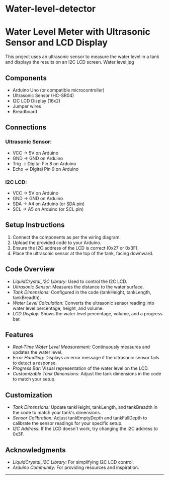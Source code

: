 # Water-level-detector
# Water Level Meter with Ultrasonic Sensor and LCD Display

This project uses an ultrasonic sensor to measure the water level in a tank and displays the results on an I2C LCD screen.
Water level.jpg
## Components
- Arduino Uno (or compatible microcontroller)
- Ultrasonic Sensor (HC-SR04)
- I2C LCD Display (16x2)
- Jumper wires
- Breadboard

## Connections
### Ultrasonic Sensor:
- VCC → 5V on Arduino
- GND → GND on Arduino
- Trig → Digital Pin 8 on Arduino
- Echo → Digital Pin 9 on Arduino

### I2C LCD:
- VCC → 5V on Arduino
- GND → GND on Arduino
- SDA → A4 on Arduino (or SDA pin)
- SCL → A5 on Arduino (or SCL pin)

## Setup Instructions
1. Connect the components as per the wiring diagram.
2. Upload the provided code to your Arduino.
3. Ensure the I2C address of the LCD is correct (0x27 or 0x3F).
4. Place the ultrasonic sensor at the top of the tank, facing downward.

## Code Overview
- *LiquidCrystal_I2C Library:* Used to control the I2C LCD.
- *Ultrasonic Sensor:* Measures the distance to the water surface.
- *Tank Dimensions:* Configured in the code (tankHeight, tankLength, tankBreadth).
- *Water Level Calculation:* Converts the ultrasonic sensor reading into water level percentage, height, and volume.
- *LCD Display:* Shows the water level percentage, volume, and a progress bar.

## Features
- *Real-Time Water Level Measurement:* Continuously measures and updates the water level.
- *Error Handling:* Displays an error message if the ultrasonic sensor fails to detect a response.
- *Progress Bar:* Visual representation of the water level on the LCD.
- *Customizable Tank Dimensions:* Adjust the tank dimensions in the code to match your setup.

## Customization
- *Tank Dimensions:* Update tankHeight, tankLength, and tankBreadth in the code to match your tank's dimensions.
- *Sensor Calibration:* Adjust tankEmptyDepth and tankFullDepth to calibrate the sensor readings for your specific setup.
- *I2C Address:* If the LCD doesn't work, try changing the I2C address to 0x3F.

## Acknowledgments
- *LiquidCrystal_I2C Library:* For simplifying I2C LCD control.
- *Arduino Community:* For providing resources and inspiration.

---
